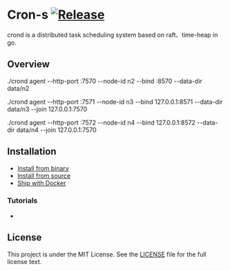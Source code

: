 Cron-s [![Release](https://img.shields.io/github/release/parker714/cron-s.svg)](https://github.com/parker714/cron-s/releases)
=====================

crond is a distributed task scheduling system based on raft、time-heap in go.

## Overview
./crond agent --http-port :7570 --node-id n2 --bind :8570 --data-dir data/n2

./crond agent --http-port :7571 --node-id n3 --bind 127.0.0.1:8571 --data-dir data/n3 --join 127.0.0.1:7570

./crond agent --http-port :7572 --node-id n4 --bind 127.0.0.1:8572 --data-dir data/n4 --join 127.0.0.1:7570

## Installation

- [Install from binary]()
- [Install from source]()
- [Ship with Docker]()

### Tutorials

- 

## License

This project is under the MIT License. See the [LICENSE](https://github.com/parker714/cron-s/blob/master/LICENSE) file for the full license text.
